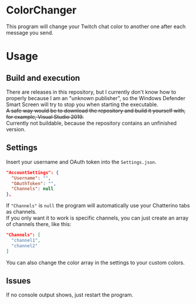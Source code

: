 # ColorChanger
This program will change your Twitch chat color to another one after each message you send.

# Usage
## Build and execution
There are releases in this repository, but I currently don't know how to properly because I am an "unknown publisher", so the Windows Defender Smart Screen will try to stop you when starting the executable.<br />
~~A safe way would be to download the repository and build it yourself with, for example, Visual Studio 2019.~~<br />
Currently not buildable, because the repository contains an unfinished version.
## Settings
Insert your username and OAuth token into the ```Settings.json```.
```json
"AccountSettings": {
  "Username": "",
  "OAuthToken": "",
  "Channels": null
},
```
If ```"Channels"``` is ```null``` the program will automatically use your Chatterino tabs as channels.<br />
If you only want it to work is specific channels, you can just create an array of channels there, like this:<br />
```json
"Channels": [
  "channel1",
  "channel2"
]
```
You can also change the color array in the settings to your custom colors.
## Issues
If no console output shows, just restart the program.
